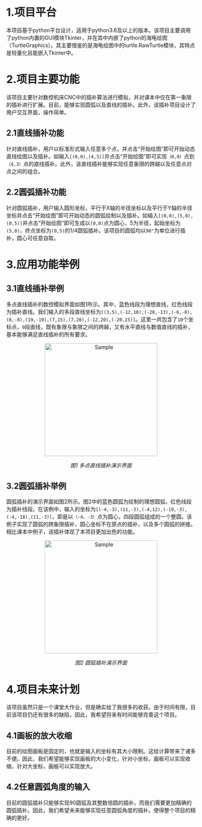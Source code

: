 1.项目平台
====

本项目基于python平台设计，适用于python3.6及以上的版本。该项目主要调用了python内置的GUI模块Tkinter，并在其中内嵌了python的海龟绘图（TurtleGraphics）。其主要借鉴的是海龟绘图中的turtle.RawTurtle模块，其特点是轻量化且能嵌入Tkinter中。

2.项目主要功能
====
该项目主要针对数控机床CNC中的插补算法进行模拟，并对课本中仅在第一象限的插补进行扩展。目前，能够实现圆弧以及直线的插补。此外，该插补项目设计了用户交互界面，操作简单。

2.1直线插补功能
---
针对直线插补，用户以标准形式输入任意多个点，并点击“开始绘图”即可开始动态直线绘图以及插补。如输入`[(0,0),(4,3)]`并点击“开始绘图”即可实现`（0,0）`点到`（4,3）`点的直线插补。此外，该直线插补能够实现任意象限的跨越以及任意点对点之间的组合。

2.2圆弧插补功能
----
针对圆弧插补，用户输入圆形坐标，平行于X轴的半径坐标以及平行于Y轴的半径坐标并点击“开始绘图”即可开始动态的圆弧绘制以及插补。如输入`[(0,0),(5,0),(0,5)]`并点击“开始绘图”即可生成以`(0,0)`点为圆心，5为半径，起始坐标为`(5,0)`，终点坐标为`(0,5)`的1/4圆弧插补。该项目的圆弧均以`90°`为单位进行插补，圆心可任意自取。

3.应用功能举例
====

3.1直线插补举例
----
多点直线插补的数控模拟界面如图1所示。其中，蓝色线段为理想直线，红色线段为插补直线。我们输入的多段直线坐标为`[(3,5),(-12,10),(-20,-13),(-6,-8),(6,-8),(19,-19),(7,15),(7,20),(-12,20),(-20,15)]`。这里一共包含了`10`个坐标点，`9`段直线，既有象限与象限之间的跨越，又有水平直线与数值直线的插补，基本能够满足直线插补的所有要求。

<p align="center">
	<img src="https://github.com/kaitokuroba7/CNC--interpolation/blob/master/CNC_1.png" alt="Sample"  width="300" height="300">
	<p align="center">
		<em> 图1 多点直线插补演示界面</em>
	</p>
</p>
                          
3.2圆弧插补举例
----
圆弧插补的演示界面如图2所示。图2中的蓝色圆弧为绘制的理想圆弧，红色线段为插补线段。在该例中，输入的坐标为`[(-4,-3),(11,-3),(-4,12),(-19,-3),(-4,-18),(11,-3)]`，即是以`（-4，-3）`点为圆心，四段圆弧组成的一个整圆。该例子实现了圆弧的跨象限插补，圆心坐标不在原点的插补，以及多个圆弧的拼接。相比课本中例子，该插补体现了本项目更加出色的功能。
 
 <p align="center">
	<img src="https://github.com/kaitokuroba7/CNC--interpolation/blob/master/CNC_2.png" alt="Sample"  width="300" height="300">
	<p align="center">
		<em> 图2 圆弧插补演示界面</em>
	</p>
</p>


4.项目未来计划
====
该项目虽然只是一个课堂大作业，但是确实给了我很多的收获。由于时间有限，目前该项目仍还有很多的缺陷，因此，我希望将来有时间能够完善这个项目。

4.1画板的放大收缩
----
目前的绘图画板是固定的，也就是输入的坐标有其大小限制。这给计算带来了诸多不便。因此，我们希望能够实现画板的大小变化，针对小坐标，画板可以实现收缩，针对大坐标，画板可以实现放大。

4.2任意圆弧角度的输入
----
目前的圆弧插补只能够实现90圆弧及其整数倍圆的插补。而我们需要更加精确的圆弧插补。因此，我们希望未来能够实现任意圆弧角度的插补。使得整个项目的精确的更好。

